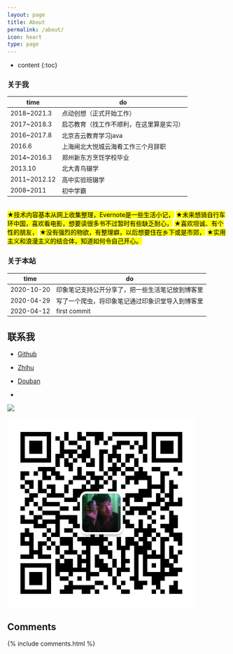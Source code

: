 ```yaml
---
layout: page
title: About
permalink: /about/
icon: heart
type: page
---
```


* content
{:toc}

### 关于我

time|do
---|---
2018~2021.3 | 点动创想（正式开始工作）
2017~2018.3 | 启芯教育（找工作不顺利，在这里算是实习）
2016~2017.8 | 北京吉云教育学习java
2016.6 | 上海闸北大悦城云海肴工作三个月辞职
2014~2016.3 | 郑州新东方烹饪学校毕业
2013.10 | 北大青鸟辍学
2011~2012.12 | 高中实验班辍学
2008~2011 | 初中学霸

<br/>
<mark>★技术内容基本从网上收集整理，Evernote是一些生活小记，</mark>  
<mark>★未来想骑自行车环中国，喜欢看电影，想要读很多书不过暂时有些缺乏耐心，</mark>  
<mark>★喜欢坦诚、有个性的朋友，</mark>  
<mark>★没有强烈的物欲，有整理癖，以后想要住在乡下或是市郊，</mark>  
<mark>★实用主义和浪漫主义的结合体，知道如何令自己开心。</mark>  

### 关于本站

time|do
---|---
2020-10-20 | 印象笔记支持公开分享了，把一些生活笔记放到博客里
2020-04-29 | 写了一个爬虫，将印象笔记通过印象识堂导入到博客里
2020-04-12 | first commit

## 联系我

* [Github](https://github.com/{{site.github_username}})
* [Zhihu](https://www.zhihu.com/people/{{site.zhihu_username}})
* [Douban](https://www.douban.com/people/{{site.douban_username}}/)

* <a target="_blank" href="http://mail.qq.com/cgi-bin/qm_share?t=qm_mailme&email={{site.email_username}}" style="text-decoration:none;">
<img src="http://rescdn.qqmail.com/zh_CN/htmledition/images/function/qm_open/ico_mailme_01.png"/></a>

<img src="/assets/image/vx.png" class="vxpng">

<!-- ## 友情链接 -->


## Comments
{% include comments.html %}
